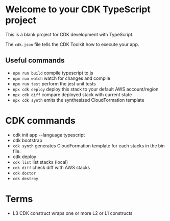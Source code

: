 # Welcome to your CDK TypeScript project

This is a blank project for CDK development with TypeScript.

The `cdk.json` file tells the CDK Toolkit how to execute your app.

## Useful commands

* `npm run build`   compile typescript to js
* `npm run watch`   watch for changes and compile
* `npm run test`    perform the jest unit tests
* `npx cdk deploy`  deploy this stack to your default AWS account/region
* `npx cdk diff`    compare deployed stack with current state
* `npx cdk synth`   emits the synthesized CloudFormation template


# CDK commands
- cdk init app --language typescript
- cdk bootstrap
- `cdk synth` generates CloudFormation template for each stacks in the bin file.
- cdk deploy
- `cdk list`  list stacks (local)
- `cdk diff`  check diff with AWS stacks
- `cdk doctor`  
- `cdk destroy`


# Terms
- L3 CDK construct wraps one or more L2 or L1 constructs

